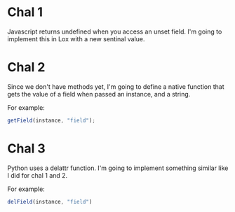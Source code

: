 # Chal 1
Javascript returns undefined when you access an unset field. I'm going to
implement this in Lox with a new sentinal value.

# Chal 2
Since we don't have methods yet, I'm going to define a native function that
gets the value of a field when passed an instance, and a string.

For example:
```js
getField(instance, "field");
```

# Chal 3
Python uses a delattr function. I'm going to implement something similar like I did for chal 1 and 2.

For example:
```js
delField(instance, "field")
```
